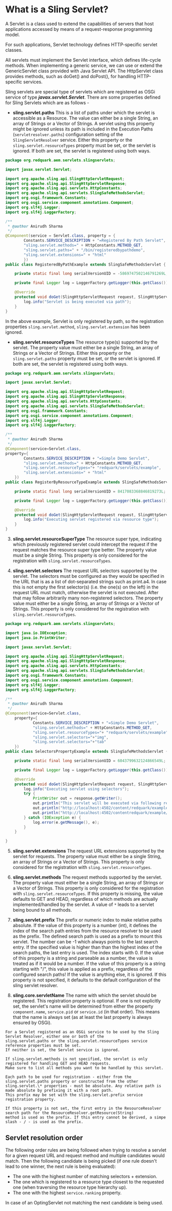 # What is a Sling Servlet?

A Servlet is a class used to extend the capabilities of servers that host applications accessed by means of a request-response 
programming model. 

For such applications, Servlet technology defines HTTP-specific servlet classes. 

All servlets must implement the Servlet interface, which defines life-cycle methods. When implementing a generic service, 
we can use or extend the GenericServlet class provided with Java Servlet API. 
The HttpServlet class provides methods, such as doGet() and doPost(), for handling HTTP-specific services.

Sling servlets are special type of servlets which are registered as OSGi service of type ***javax.servlet.Servlet***.
 There are some properties defined for Sling Servlets which are as follows - 
 
- **sling.servlet.paths**
This is a list of paths under which the servlet is accessible as a Resource. The value can either be a single 
String, an array of Strings or a Vector of Strings.
A servlet using this property might be ignored unless its path is included in the Execution Paths (`servletresolver.paths`) 
configuration setting of the `SlingServletResolver` service. 
Either this property or the `sling.servlet.resourceTypes` property must be set, or the servlet is ignored. If both are set, 
the servlet is registered using both ways.

```java
package org.redquark.aem.servlets.slingservlets;

import javax.servlet.Servlet;

import org.apache.sling.api.SlingHttpServletRequest;
import org.apache.sling.api.SlingHttpServletResponse;
import org.apache.sling.api.servlets.HttpConstants;
import org.apache.sling.api.servlets.SlingSafeMethodsServlet;
import org.osgi.framework.Constants;
import org.osgi.service.component.annotations.Component;
import org.slf4j.Logger;
import org.slf4j.LoggerFactory;

/**
 * @author Anirudh Sharma
 */
@Component(service = Servlet.class, property = {
		Constants.SERVICE_DESCRIPTION + "=Registered By Path Servlet",
		"sling.servlet.methods=" + HttpConstants.METHOD_GET,
		"sling.servlet.paths=" + "/bin/registeredbypathdemo",
		"sling.servlet.extensions=" + "html"
		})
public class RegisteredByPathExample extends SlingSafeMethodsServlet {

	private static final long serialVersionUID = -5869747502146791269L;

	private final Logger log = LoggerFactory.getLogger(this.getClass());

	@Override
	protected void doGet(SlingHttpServletRequest request, SlingHttpServletResponse response) {
		log.info("Servlet is being executed via path");
	}
}
```
In the above example, Servlet is only registered by path, so the registration properties `sling.servlet.method`, `sling.servlet.extension` has been ignored.

- **sling.servlet.resourceTypes**
The resource type(s) supported by the servlet. The property value must either be a single String, an array of Strings or a 
Vector of Strings. Either this property or the `sling.servlet.paths` property must be set, or the servlet is ignored. 
If both are set, the servlet is registered using both ways.

```java
package org.redquark.aem.servlets.slingservlets;

import javax.servlet.Servlet;

import org.apache.sling.api.SlingHttpServletRequest;
import org.apache.sling.api.SlingHttpServletResponse;
import org.apache.sling.api.servlets.HttpConstants;
import org.apache.sling.api.servlets.SlingSafeMethodsServlet;
import org.osgi.framework.Constants;
import org.osgi.service.component.annotations.Component;
import org.slf4j.Logger;
import org.slf4j.LoggerFactory;

/**
 * @author Anirudh Sharma
 */
@Component(service=Servlet.class,
property={
		Constants.SERVICE_DESCRIPTION + "=Simple Demo Servlet",
		"sling.servlet.methods=" + HttpConstants.METHOD_GET,
		"sling.servlet.resourceTypes="+ "redquark/servlets/example",
		"sling.servlet.extensions=" + "html"
	})
public class RegisterByResourceTypeExample extends SlingSafeMethodsServlet {

	private static final long serialVersionUID = 8417083368846819273L;

	private final Logger log = LoggerFactory.getLogger(this.getClass());

	@Override
	protected void doGet(SlingHttpServletRequest request, SlingHttpServletResponse response) {
		log.info("Executing servlet registered via resource type");
	}
}
```

3. **sling.servlet.resourceSuperType**
The resource super type, indicating which previously registered servlet could intercept the request if the request matches 
the resource super type better. The property value must be a single String. This property is only considered for the registration with `sling.servlet.resourceTypes`.

4. **sling.servlet.selectors**
The request URL selectors supported by the servlet. The selectors must be configured as they would be specified in the URL 
that is as a list of dot-separated strings such as print.a4. 
In case this is not empty the first selector(s) (i.e. the one(s) on the left) in the request URL must match, 
otherwise the servlet is not executed. 
After that may follow arbitrarily many non-registered selectors. The property value must either be a single String, 
an array of Strings or a Vector of Strings. This property is only considered for the registration with `sling.servlet.resourceTypes`.

```java
package org.redquark.aem.servlets.slingservlets;

import java.io.IOException;
import java.io.PrintWriter;

import javax.servlet.Servlet;

import org.apache.sling.api.SlingHttpServletRequest;
import org.apache.sling.api.SlingHttpServletResponse;
import org.apache.sling.api.servlets.HttpConstants;
import org.apache.sling.api.servlets.SlingSafeMethodsServlet;
import org.osgi.framework.Constants;
import org.osgi.service.component.annotations.Component;
import org.slf4j.Logger;
import org.slf4j.LoggerFactory;

/**
 * @author Anirudh Sharma
 */
@Component(service=Servlet.class,
	property={
			Constants.SERVICE_DESCRIPTION + "=Simple Demo Servlet",
			"sling.servlet.methods=" + HttpConstants.METHOD_GET,
			"sling.servlet.resourceTypes="+ "redquark/servlets/example",
			"sling.servlet.selectors="+"img",
			"sling.servlet.selectors="+"tab"
	})
public class SelectorsPropertyExample extends SlingSafeMethodsServlet {

	private static final long serialVersionUID = 6043799632124866549L;

	private final Logger log = LoggerFactory.getLogger(this.getClass());

	@Override
	protected void doGet(SlingHttpServletRequest request, SlingHttpServletResponse response) {
		log.info("Executing servlet using selectors");
		try {
			PrintWriter out = response.getWriter();
			out.println("This servlet will be executed via following requests:");
			out.println("http://localhost:4502/content/redquark/example/jcr:content.img.json");
			out.println("http://localhost:4502/contentredquark/example/jcr:content.tab.json");
		} catch (IOException e) {
			log.error(e.getMessage(), e);
		}
	}

}
```

5. **sling.servlet.extensions**
The request URL extensions supported by the servlet for requests. The property value must either be a single String, 
an array of Strings or a Vector of Strings. This property is only considered for the registration with `sling.servlet.resourceTypes`.

6. **sling.servlet.methods**
The request methods supported by the servlet. The property value must either be a single String, an array of Strings or 
a Vector of Strings. This property is only considered for the registration with `sling.servlet.resourceTypes`. 
If this property is missing, the value defaults to GET and HEAD, regardless of which methods are actually implemented/handled 
by the servlet. A value of `*` leads to a servlet being bound to all methods.

7. **sling.servlet.prefix**
The prefix or numeric index to make relative paths absolute. If the value of this property is a number (int), it defines 
the index of the search path entries from the resource resolver to be used as the prefix. The defined search path is 
used as a prefix to mount this servlet. The number can be -1 which always points to the last search entry. 
If the specified value is higher than than the highest index of the search paths, the last entry is used. 
The index starts with 0. If the value of this property is a string and parseable as a number, the value is treated as 
if it would be a number. If the value of this property is a string starting with "/", this value is applied as a prefix,
 regardless of the configured search paths! If the value is anything else, it is ignored. 
 If this property is not specified, it defaults to the default configuration of the sling servlet resolver.
 
8. **sling.core.servletName**
The name with which the servlet should be registered. This registration property is optional. If one is not explicitly set, 
the servlet's name will be determined from either the property `component.name`, `service.pid` or `service.id` (in that order). 
This means that the name is always set (as at least the last property is always ensured by OSGi).


```text
For a Servlet registered as an OSGi service to be used by the Sling Servlet Resolver, either one or both of the 
sling.servlet.paths or the sling.servlet.resourceTypes service reference properties must be set. 
If neither is set, the Servlet service is ignored.
```

```text
If sling.servlet.methods is not specified, the servlet is only registered for handling GET and HEAD requests. 
Make sure to list all methods you want to be handled by this servlet.
```

```text
Each path to be used for registration - either from the sling.servlet.paths property or constructed from the other 
sling.servlet.\* properties - must be absolute. Any relative path is made absolute by prefixing it with a root path. 
This prefix may be set with the sling.servlet.prefix service registration property. 

If this property is not set, the first entry in the ResourceResolver search path for the ResourceResolver.getResource(String) 
method is used as the prefix. If this entry cannot be derived, a simpe slash - / - is used as the prefix.
```


## Servlet resolution order

The following order rules are being followed when trying to resolve a servlet for a given request URL and request method 
and multiple candidates would match. Then the following candidate is being picked (if one rule doesn't lead to one winner, 
the next rule is being evaluated):

- The one with the highest number of matching selectors + extension.
- The one which is registered to a resource type closest to the requested one (when traversing the resource type hierarchy up).
- The one with the highest `service.ranking` property.

In case of an OptingServlet not matching the next candidate is being used.
